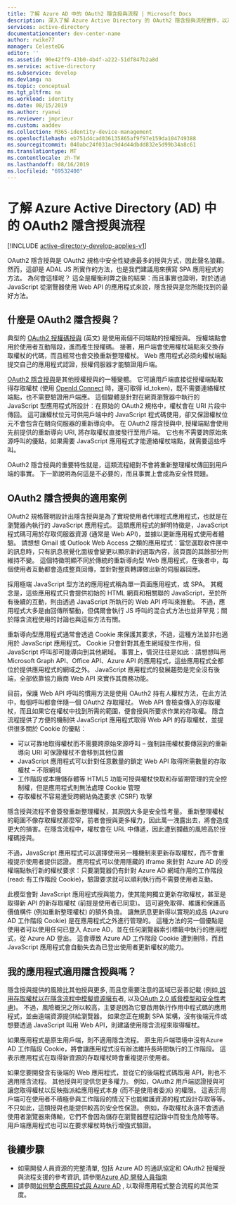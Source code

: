 ```yaml
---
title: 了解 Azure AD 中的 OAuth2 隱含授與流程 | Microsoft Docs
description: 深入了解 Azure Active Directory 的 OAuth2 隱含授與流程實作，以及它是否適合您的應用程式。
services: active-directory
documentationcenter: dev-center-name
author: rwike77
manager: CelesteDG
editor: ''
ms.assetid: 90e42ff9-43b0-4b4f-a222-51df847b2a8d
ms.service: active-directory
ms.subservice: develop
ms.devlang: na
ms.topic: conceptual
ms.tgt_pltfrm: na
ms.workload: identity
ms.date: 08/15/2019
ms.author: ryanwi
ms.reviewer: jmprieur
ms.custom: aaddev
ms.collection: M365-identity-device-management
ms.openlocfilehash: eb751d4cad036135865af9f97e159da104749388
ms.sourcegitcommit: 040abc24f031ac9d4d44dbdd832e5d99b34a8c61
ms.translationtype: MT
ms.contentlocale: zh-TW
ms.lasthandoff: 08/16/2019
ms.locfileid: "69532400"
---
```

# <a name="understanding-the-oauth2-implicit-grant-flow-in-azure-active-directory-ad"></a>了解 Azure Active Directory (AD) 中的 OAuth2 隱含授與流程

[!INCLUDE [active-directory-develop-applies-v1](../../../includes/active-directory-develop-applies-v1.md)]

OAuth2 隱含授與是 OAuth2 規格中安全性疑慮最多的授與方式，因此聲名狼藉。 然而，這卻是 ADAL JS 所實作的方法，也是我們建議用來撰寫 SPA 應用程式的方法。 為何會這樣呢？ 這全是權衡利弊之後的結果︰而且事實也證明，對於透過 JavaScript 從瀏覽器使用 Web API 的應用程式來說，隱含授與是您所能找到的最好方法。

## <a name="what-is-the-oauth2-implicit-grant"></a>什麼是 OAuth2 隱含授與？

典型的 [OAuth2 授權碼授與](https://tools.ietf.org/html/rfc6749#section-1.3.1) \(英文\) 是使用兩個不同端點的授權授與。 授權端點會用於使用者互動階段，進而產生授權碼。 接著，用戶端會使用權杖端點來交換存取權杖的代碼，而且經常也會交換重新整理權杖。 Web 應用程式必須向權杖端點提交自己的應用程式認證，授權伺服器才能驗證用戶端。

[OAuth2 隱含授與](https://tools.ietf.org/html/rfc6749#section-1.3.2)是其他授權授與的一種變體。 它可讓用戶端直接從授權端點取得存取權杖 (使用 [OpenId Connect](https://openid.net/specs/openid-connect-core-1_0.html) 時，還可取得 id_token)，既不需要連絡權杖端點，也不需要驗證用戶端應。 這個變體是針對在網頁瀏覽器中執行的 JavaScript 型應用程式所設計︰在原始的 OAuth2 規格中，權杖會在 URI 片段中傳回。 這可讓權杖位元可供用戶端中的 JavaScript 程式碼使用，卻又保證權杖位元不會包含在朝向伺服器的重新導向中。 在 OAuth2 隱含授與中, 授權端點會使用先前提供的重新導向 URI, 將存取權杖直接發行至用戶端。 它也有不需要跨原始來源呼叫的優點，如果需要 JavaScript 應用程式才能連絡權杖端點，就需要這些呼叫。

OAuth2 隱含授與的重要特性就是，這類流程絕對不會將重新整理權杖傳回到用戶端的事實。 下一節說明為何這是不必要的，而且事實上會成為安全性問題。

## <a name="suitable-scenarios-for-the-oauth2-implicit-grant"></a>OAuth2 隱含授與的適用案例

OAuth2 規格聲明設計出隱含授與是為了實現使用者代理程式應用程式，也就是在瀏覽器內執行的 JavaScript 應用程式。 這類應用程式的鮮明特徵是，JavaScript 程式碼可用於存取伺服器資源 (通常是 Web API)，並據以更新應用程式使用者體驗。 請想想 Gmail 或 Outlook Web Access 之類的應用程式︰當您選取收件匣中的訊息時，只有訊息視覺化面板會變更以顯示新的選取內容，該頁面的其餘部分則維持不變。 這個特徵明顯不同於傳統的重新導向型 Web 應用程式，在後者中，每個使用者互動都會造成整頁回傳，並針對整頁轉譯做出新的伺服器回應。

採用極端 JavaScript 型方法的應用程式稱為單一頁面應用程式，或 SPA。 其概念是，這些應用程式只會提供初始的 HTML 網頁和相關聯的 JavaScript，至於所有後續的互動，則由透過 JavaScript 所執行的 Web API 呼叫來推動。 不過，應用程式大多是由回傳所驅動，但偶爾會執行 JS 呼叫的混合式方法也並非罕見；關於隱含流程使用的討論也與這些方法有關。

重新導向型應用程式通常會透過 Cookie 來保護其要求，不過，這種方法並非也適用於 JavaScript 應用程式。 Cookie 只會針對其產生網域發生作用，但 JavaScript 呼叫卻可能導向到其他網域。 事實上，情況往往是如此︰請想想叫用 Microsoft Graph API、Office API、Azure API 的應用程式，這些應用程式全都位於提供應用程式的網域之外。 JavaScript 應用程式的發展趨勢是完全沒有後端，全部依靠協力廠商 Web API 來實作其商務功能。

目前，保護 Web API 呼叫的慣用方法是使用 OAuth2 持有人權杖方法，在此方法中，每個呼叫都會伴隨一個 OAuth2 存取權杖。 Web API 會檢查傳入的存取權杖，而且如果它在權杖中找到所需的範圍，便會授與所要求作業的存取權。 隱含流程提供了方便的機制供 JavaScript 應用程式取得 Web API 的存取權杖，並提供很多關於 Cookie 的優點︰

* 可以可靠地取得權杖而不需要跨原始來源呼叫 – 強制註冊權杖要傳回到的重新導向 URI 可保證權杖不會移到其他位置
* JavaScript 應用程式可以針對任意數量的鎖定 Web API 取得所需數量的存取權杖 – 不限網域
* 工作階段或本機儲存體等 HTML5 功能可授與權杖快取和存留期管理的完全控制權，但是應用程式則無法處理 Cookie 管理
* 存取權杖不容易遭受跨網站偽造要求 (CSRF) 攻擊

隱含授與流程不會簽發重新整理權杖，其原因大多是安全性考量。 重新整理權杖的範圍不像存取權杖那麼窄，前者會授與更多權力，因此萬一洩露出去，將會造成更大的損害。在隱含流程中，權杖會在 URL 中傳遞，因此遭到攔截的風險高於授權碼授與。

不過，JavaScript 應用程式可以選擇使用另一種機制來更新存取權杖，而不會重複提示使用者提供認證。 應用程式可以使用隱藏的 iframe 來針對 Azure AD 的授權端點執行新的權杖要求︰只要瀏覽器仍有針對 Azure AD 網域作用的工作階段 (read: 有工作階段 Cookie)，驗證要求就可以順利執行而不需要使用者互動。

此模型會對 JavaScript 應用程式授與能力，使其能夠獨立更新存取權杖，甚至是取得新 API 的新存取權杖 (前提是使用者已同意)。 這可避免取得、維護和保護高價值構件 (例如重新整理權杖) 的額外負擔。 讓無訊息更新得以實現的成品 (Azure AD 工作階段 Cookie) 是在應用程式之外進行管理的。 這種方法的另一個優點是使用者可以使用任何已登入 Azure AD，並在任何瀏覽器索引標籤中執行的應用程式，從 Azure AD 登出。 這會導致 Azure AD 工作階段 Cookie 遭到刪除，而且 JavaScript 應用程式會自動失去為已登出使用者更新權杖的能力。

## <a name="is-the-implicit-grant-suitable-for-my-app"></a>我的應用程式適用隱含授與嗎？

隱含授與提供的風險比其他授與更多, 而且您需要注意的區域已妥善記載 (例如,[誤用存取權杖以在隱含流程中模擬資源擁有][OAuth2-Spec-Implicit-Misuse]者, 以及[OAuth 2.0 威脅模型和安全性考慮][OAuth2-Threat-Model-And-Security-Implications])。 不過，風險概況之所以較高，主要是因為它要啟用執行作用中程式碼的應用程式，並由遠端資源提供給瀏覽器。 如果您正在規劃 SPA 架構，沒有後端元件或想要透過 JavaScript 叫用 Web API，則建議使用隱含流程來取得權杖。

如果應用程式是原生用戶端，則不適用隱含流程。 原生用戶端環境中沒有Azure AD 工作階段 Cookie，將會讓應用程式沒有辦法維持長時間執行的工作階段。 這表示應用程式在取得新資源的存取權杖時會重複提示使用者。

如果您要開發含有後端的 Web 應用程式，並從它的後端程式碼取用 API，則也不適用隱含流程。 其他授與可提供您更多權力。 例如，OAuth2 用戶端認證授與可讓您取得權杖以反映指派給應用程式本身 (而不是使用者委派) 的權限。 這表示用戶端可在使用者不積極參與工作階段的情況下也能維護資源的程式設計存取等等。 不只如此，這類授與也能提供較高的安全性保證。 例如，存取權杖永遠不會透過使用者瀏覽器來傳輸，它們不會因為儲存在瀏覽器歷程記錄中而發生危險等等。 用戶端應用程式也可以在要求權杖時執行增強式驗證。

## <a name="next-steps"></a>後續步驟

* 如需開發人員資源的完整清單, 包括 Azure AD 的通訊協定和 OAuth2 授權授與流程支援的參考資訊, 請參閱[Azure AD 開發人員指南][AAD-Developers-Guide]
* 請參閱[如何整合應用程式與 Azure AD][ACOM-How-To-Integrate] , 以取得應用程式整合流程的其他深度。

<!--Image references-->

<!--Reference style links in use-->
[AAD-Developers-Guide]:azure-ad-developers-guide.md
[ACOM-How-And-Why-Apps-Added-To-AAD]: active-directory-how-applications-are-added.md
[ACOM-How-To-Integrate]: active-directory-how-to-integrate.md
[OAuth2-Spec-Implicit-Misuse]: https://tools.ietf.org/html/rfc6749#section-10.16
[OAuth2-Threat-Model-And-Security-Implications]: https://tools.ietf.org/html/rfc6819
